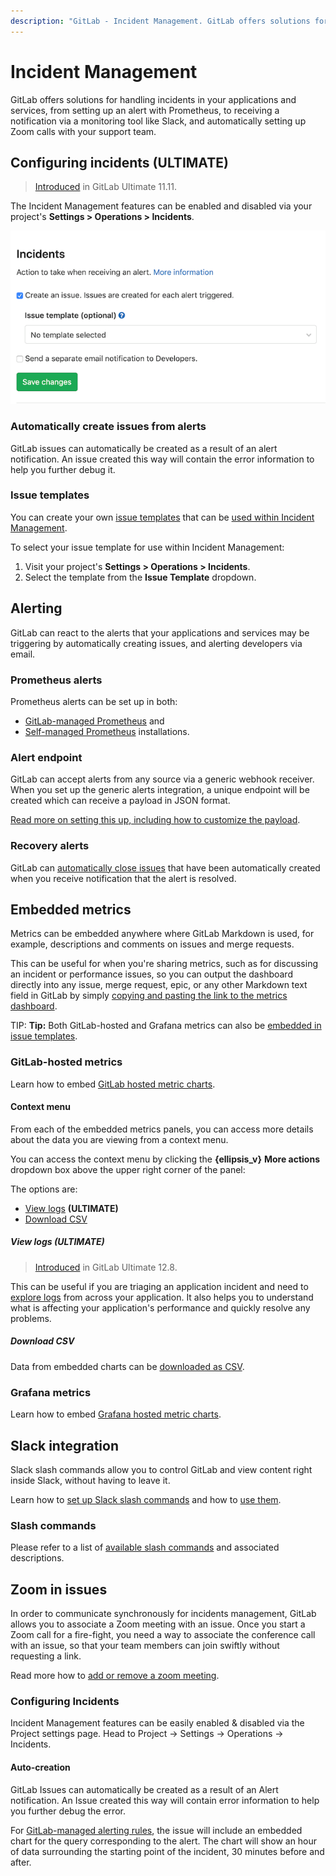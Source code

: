 ```yaml
---
description: "GitLab - Incident Management. GitLab offers solutions for handling incidents in your applications and services"
---
```


# Incident Management

GitLab offers solutions for handling incidents in your applications and services,
from setting up an alert with Prometheus, to receiving a notification via a
monitoring tool like Slack, and automatically setting up Zoom calls with your
support team.

## Configuring incidents **(ULTIMATE)**

> [Introduced](https://gitlab.com/gitlab-org/gitlab/issues/4925) in GitLab Ultimate 11.11.

The Incident Management features can be enabled and disabled via your project's
**Settings > Operations > Incidents**.

![Incident Management Settings](img/incident_management_settings.png)

### Automatically create issues from alerts

GitLab issues can automatically be created as a result of an alert notification.
An issue created this way will contain the error information to help you further
debug it.

### Issue templates

You can create your own [issue templates](../project/description_templates.md#creating-issue-templates)
that can be [used within Incident Management](../project/integrations/prometheus.md#taking-action-on-incidents-ultimate).

To select your issue template for use within Incident Management:

1. Visit your project's **Settings > Operations > Incidents**.
1. Select the template from the **Issue Template** dropdown.

## Alerting

GitLab can react to the alerts that your applications and services may be
triggering by automatically creating issues, and alerting developers via email.

### Prometheus alerts

Prometheus alerts can be set up in both:

- [GitLab-managed Prometheus](../project/integrations/prometheus.md#setting-up-alerts-for-prometheus-metrics-ultimate) and
- [Self-managed Prometheus](../project/integrations/prometheus.md#external-prometheus-instances) installations.

### Alert endpoint

GitLab can accept alerts from any source via a generic webhook receiver. When
you set up the generic alerts integration, a unique endpoint will
be created which can receive a payload in JSON format.

[Read more on setting this up, including how to customize the payload](../project/integrations/generic_alerts.md).

### Recovery alerts

GitLab can [automatically close issues](../project/integrations/prometheus.md#taking-action-on-incidents-ultimate)
that have been automatically created when you receive notification that the
alert is resolved.

## Embedded metrics

Metrics can be embedded anywhere where GitLab Markdown is used, for example,
descriptions and comments on issues and merge requests.

This can be useful for when you're sharing metrics, such as for discussing
an incident or performance issues, so you can output the dashboard directly
into any issue, merge request, epic, or any other Markdown text field in GitLab
by simply [copying and pasting the link to the metrics dashboard](../project/integrations/prometheus.md#embedding-gitlab-managed-kubernetes-metrics).

TIP: **Tip:**
Both GitLab-hosted and Grafana metrics can also be
[embedded in issue templates](../project/integrations/prometheus.md#embedding-metrics-in-issue-templates).

### GitLab-hosted metrics

Learn how to embed [GitLab hosted metric charts](../project/integrations/prometheus.md#embedding-metric-charts-within-gitlab-flavored-markdown).

#### Context menu

From each of the embedded metrics panels, you can access more details
about the data you are viewing from a context menu.

You can access the context menu by clicking the **{ellipsis_v}** **More actions**
dropdown box above the upper right corner of the panel:

The options are:

- [View logs](#view-logs-ultimate) **(ULTIMATE)**
- [Download CSV](#download-csv)

##### View logs **(ULTIMATE)**

> [Introduced](https://gitlab.com/gitlab-org/gitlab/issues/201846) in GitLab Ultimate 12.8.

This can be useful if you are triaging an application incident and need to
[explore logs](../project/integrations/prometheus.md#view-logs-ultimate)
from across your application. It also helps you to understand
what is affecting your application's performance and quickly resolve any problems.

##### Download CSV

Data from embedded charts can be [downloaded as CSV](../project/integrations/prometheus.md#downloading-data-as-csv).

### Grafana metrics

Learn how to embed [Grafana hosted metric charts](../project/integrations/prometheus.md#embedding-grafana-charts).

## Slack integration

Slack slash commands allow you to control GitLab and view content right inside
Slack, without having to leave it.

Learn how to [set up Slack slash commands](../project/integrations/slack_slash_commands.md)
and how to [use them](../../integration/slash_commands.md).

### Slash commands

Please refer to a list of [available slash commands](../../integration/slash_commands.md) and associated descriptions.

## Zoom in issues

In order to communicate synchronously for incidents management, GitLab allows you to
associate a Zoom meeting with an issue. Once you start a Zoom call for a fire-fight,
you need a way to associate the conference call with an issue, so that your team
members can join swiftly without requesting a link.

Read more how to [add or remove a zoom meeting](../project/issues/associate_zoom_meeting.md).

### Configuring Incidents

Incident Management features can be easily enabled & disabled via the Project settings page. Head to Project -> Settings -> Operations -> Incidents.

#### Auto-creation

GitLab Issues can automatically be created as a result of an Alert notification. An Issue created this way will contain error information to help you further debug the error.

For [GitLab-managed alerting rules](../project/integrations/prometheus.md#setting-up-alerts-for-prometheus-metrics-ultimate), the issue will include an embedded chart for the query corresponding to the alert. The chart will show an hour of data surrounding the starting point of the incident, 30 minutes before and after.
